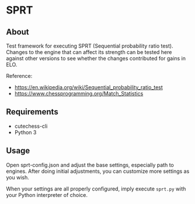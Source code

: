 # SPRT

## About

Test framework for executing SPRT (Sequential probability ratio test).
Changes to the engine that can affect its strength can be tested here against other versions to see whether the changes contributed for gains in ELO.

Reference:

- https://en.wikipedia.org/wiki/Sequential_probability_ratio_test
- https://www.chessprogramming.org/Match_Statistics

## Requirements

- cutechess-cli
- Python 3

## Usage

Open sprt-config.json and adjust the base settings, especially path to engines.
After doing initial adjustments, you can customize more settings as you wish.

When your settings are all properly configured, imply execute `sprt.py` with your Python interpreter of choice.
